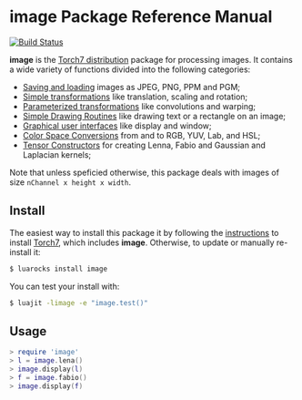 # image Package Reference Manual #

[![Build Status](https://travis-ci.org/torch/image.svg)](https://travis-ci.org/torch/image) 

__image__ is the [Torch7 distribution](http://torch.ch/) package for processing 
images. It contains a wide variety of functions divided into the following categories:

  * [Saving and loading](doc/saveload.md) images as JPEG, PNG, PPM and PGM;
  * [Simple transformations](doc/simpletransform.md) like translation, scaling and rotation;
  * [Parameterized transformations](doc/paramtransform.md) like convolutions and warping;
  * [Simple Drawing Routines](doc/drawing.md) like drawing text or a rectangle on an image;
  * [Graphical user interfaces](doc/gui.md) like display and window;
  * [Color Space Conversions](doc/colorspace.md) from and to RGB, YUV, Lab, and HSL;
  * [Tensor Constructors](doc/tensorconstruct.md) for creating Lenna, Fabio and Gaussian and Laplacian kernels;

Note that unless speficied otherwise, this package deals with images of size 
`nChannel x height x width`.

## Install

The easiest way to install this package it by following the [instructions](http://torch.ch/docs/getting-started.html) 
to install [Torch7](http://www.torch.ch), which includes __image__. 
Otherwise, to update or manually re-install it:

```bash
$ luarocks install image
```

You can test your install with:

```bash
$ luajit -limage -e "image.test()"
```

## Usage

```lua
> require 'image'
> l = image.lena()
> image.display(l)
> f = image.fabio()
> image.display(f)
```
